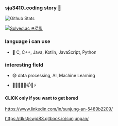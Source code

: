 ### sja3410_coding story 👋
![Github Stats](https://github-readme-stats.vercel.app/api?username=sunjungAn&show_icons=true)

[![Solved.ac
프로필](http://mazassumnida.wtf/api/v2/generate_badge?boj=dkstjswjd83)](https://solved.ac/dkstjswjd83)
 
### language i can use
 - 💬  C, C++, Java, Kotlin, JavaScript, Python

### interesting field
 - 😄 data processing, AI, Machine Learning
 
- 🔭🌱👯🤔💬📫😄⚡ 

#### CLICK only if you want to get bored
https://www.linkedin.com/in/sunjung-an-5489b2209/

https://dkstjswjd83.gitbook.io/sunjungan/


